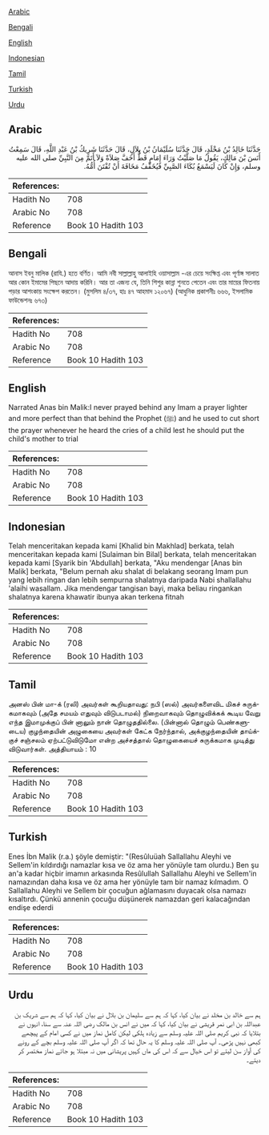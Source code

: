 [Arabic](#arabic)

[Bengali](#bengali)

[English](#english)

[Indonesian](#indonesian)

[Tamil](#tamil)

[Turkish](#turkish)

[Urdu](#urdu)

## Arabic


<div dir="rtl" lang="ar" style={{fontSize:'larger',backgroundColor:'#f8f9fa',padding:20}}>
حَدَّثَنَا خَالِدُ بْنُ مَخْلَدٍ، قَالَ حَدَّثَنَا سُلَيْمَانُ بْنُ بِلاَلٍ، قَالَ حَدَّثَنَا شَرِيكُ بْنُ عَبْدِ اللَّهِ، قَالَ سَمِعْتُ أَنَسَ بْنَ مَالِكٍ، يَقُولُ مَا صَلَّيْتُ وَرَاءَ إِمَامٍ قَطُّ أَخَفَّ صَلاَةً وَلاَ أَتَمَّ مِنَ النَّبِيِّ صلى الله عليه وسلم، وَإِنْ كَانَ لَيَسْمَعُ بُكَاءَ الصَّبِيِّ فَيُخَفِّفُ مَخَافَةَ أَنْ تُفْتَنَ أُمُّهُ‏.‏
</div>
<div style={{backgroundColor:'#f8f9fa',padding:20, marginBottom: 10}}><table> <thead> <tr> <th>References:</th> <th></th> </tr> </thead> <tbody><tr><td>Hadith No</td><td>708</td></tr><tr><td>Arabic No</td><td>708</td></tr><tr><td>Reference</td><td>Book 10 Hadith 103</td></tr></tbody></table></div>

## Bengali


<div dir="ltr" lang="bn" style={{fontSize:'larger',backgroundColor:'#f8f9fa',padding:20}}>
আনাস ইবনু মালিক (রাযি.) হতে বর্ণিত। আমি নবী সাল্লাল্লাহু আলাইহি ওয়াসাল্লাম -এর চেয়ে সংক্ষিপ্ত এবং পূর্ণাঙ্গ সালাত আর কোন ইমামের পিছনে আদায় করিনি। আর তা এজন্য যে, তিনি শিশুর কান্না শুনতে পেতেন এবং তার মায়ের ফিতনায় পড়ার আশংকায় সংক্ষেপ করতেন। (মুসলিম ৪/৩৭, হাঃ ৪৭ আহমাদ ১২০৬৭) (আধুনিক প্রকাশনীঃ ৬৬৬, ইসলামিক ফাউন্ডেশনঃ ৬৭৩)
</div>
<div style={{backgroundColor:'#f8f9fa',padding:20, marginBottom: 10}}><table> <thead> <tr> <th>References:</th> <th></th> </tr> </thead> <tbody><tr><td>Hadith No</td><td>708</td></tr><tr><td>Arabic No</td><td>708</td></tr><tr><td>Reference</td><td>Book 10 Hadith 103</td></tr></tbody></table></div>

## English


<div dir="ltr" lang="en" style={{fontSize:'larger',backgroundColor:'#f8f9fa',padding:20}}>
Narrated Anas bin Malik:I never prayed behind any Imam a prayer lighter and more perfect than that behind the Prophet (ﷺ) and he used to cut short the prayer whenever he heard the cries of a child lest he should put the child's mother to trial
</div>
<div style={{backgroundColor:'#f8f9fa',padding:20, marginBottom: 10}}><table> <thead> <tr> <th>References:</th> <th></th> </tr> </thead> <tbody><tr><td>Hadith No</td><td>708</td></tr><tr><td>Arabic No</td><td>708</td></tr><tr><td>Reference</td><td>Book 10 Hadith 103</td></tr></tbody></table></div>

## Indonesian


<div dir="ltr" lang="id" style={{fontSize:'larger',backgroundColor:'#f8f9fa',padding:20}}>
Telah menceritakan kepada kami [Khalid bin Makhlad] berkata, telah menceritakan kepada kami [Sulaiman bin Bilal] berkata, telah menceritakan kepada kami [Syarik bin 'Abdullah] berkata, "Aku mendengar [Anas bin Malik] berkata, "Belum pernah aku shalat di belakang seorang Imam pun yang lebih ringan dan lebih sempurna shalatnya daripada Nabi shallallahu 'alaihi wasallam. Jika mendengar tangisan bayi, maka beliau ringankan shalatnya karena khawatir ibunya akan terkena fitnah
</div>
<div style={{backgroundColor:'#f8f9fa',padding:20, marginBottom: 10}}><table> <thead> <tr> <th>References:</th> <th></th> </tr> </thead> <tbody><tr><td>Hadith No</td><td>708</td></tr><tr><td>Arabic No</td><td>708</td></tr><tr><td>Reference</td><td>Book 10 Hadith 103</td></tr></tbody></table></div>

## Tamil


<div dir="ltr" lang="ta" style={{fontSize:'larger',backgroundColor:'#f8f9fa',padding:20}}>
அனஸ் பின் மா-க் (ரலி) அவர்கள் கூறியதாவது: நபி (ஸல்) அவர்களைவிட மிகச் சுருக்கமாகவும் (அதே சமயம் எதுவும் விடுபடாமல்) நிறைவாகவும் தொழுவிக்கக் கூடிய வேறு எந்த இமாமுக்குப் பின் னாலும் நான் தொழுததில்லை. (பின்னால் தொழும் பெண்களுடைய) குழந்தையின் அழுகையை அவர்கள் கேட்க நேர்ந்தால், அக்குழந்தையின் தாய்க்குச் சஞ்சலம் ஏற்பட்டுவிடுமோ என்ற அச்சத்தால் தொழுகையைச் சுருக்கமாக முடித்து விடுவார்கள். அத்தியாயம் : 10
</div>
<div style={{backgroundColor:'#f8f9fa',padding:20, marginBottom: 10}}><table> <thead> <tr> <th>References:</th> <th></th> </tr> </thead> <tbody><tr><td>Hadith No</td><td>708</td></tr><tr><td>Arabic No</td><td>708</td></tr><tr><td>Reference</td><td>Book 10 Hadith 103</td></tr></tbody></table></div>

## Turkish


<div dir="ltr" lang="tr" style={{fontSize:'larger',backgroundColor:'#f8f9fa',padding:20}}>
Enes İbn Malik (r.a.) şöyle demiştir: "(Resûluüah Sallallahu Aleyhi ve Sellem'in kıldırdığı namazlar kısa ve öz ama her yönüyle tam olurdu.) Ben şu an'a kadar hiçbir imamın arkasında Resûlullah Sallallahu Aleyhi ve Sellem'in namazından daha kısa ve öz ama her yönüyle tam bir namaz kılmadım. O Sallallahu Aleyhi ve Sellem bir çocuğun ağlamasını duyacak olsa namazı kısaltırdı. Çünkü annenin çocuğu düşünerek namazdan geri kalacağından endişe ederdi
</div>
<div style={{backgroundColor:'#f8f9fa',padding:20, marginBottom: 10}}><table> <thead> <tr> <th>References:</th> <th></th> </tr> </thead> <tbody><tr><td>Hadith No</td><td>708</td></tr><tr><td>Arabic No</td><td>708</td></tr><tr><td>Reference</td><td>Book 10 Hadith 103</td></tr></tbody></table></div>

## Urdu


<div dir="rtl" lang="ur" style={{fontSize:'larger',backgroundColor:'#f8f9fa',padding:20}}>
ہم سے خالد بن مخلد نے بیان کیا، کہا کہ ہم سے سلیمان بن بلال نے بیان کیا، کہا کہ ہم سے شریک بن عبداللہ بن ابی نمر قریشی نے بیان کیا، کہا کہ میں نے انس بن مالک رضی اللہ عنہ سے سنا، انہوں نے بتلایا کہ نبی کریم صلی اللہ علیہ وسلم سے زیادہ ہلکی لیکن کامل نماز میں نے کسی امام کے پیچھے کبھی نہیں پڑھی۔ آپ صلی اللہ علیہ وسلم کا یہ حال تھا کہ اگر آپ صلی اللہ علیہ وسلم بچے کے رونے کی آواز سن لیتے تو اس خیال سے کہ اس کی ماں کہیں پریشانی میں نہ مبتلا ہو جائے نماز مختصر کر دیتے۔
</div>
<div style={{backgroundColor:'#f8f9fa',padding:20, marginBottom: 10}}><table> <thead> <tr> <th>References:</th> <th></th> </tr> </thead> <tbody><tr><td>Hadith No</td><td>708</td></tr><tr><td>Arabic No</td><td>708</td></tr><tr><td>Reference</td><td>Book 10 Hadith 103</td></tr></tbody></table></div>
